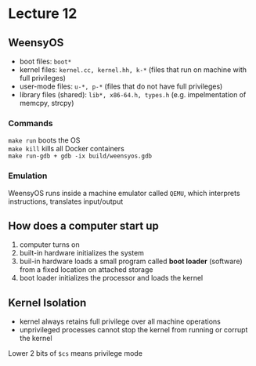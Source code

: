 # Lecture 12

## WeensyOS
- boot files: ```boot*```
- kernel files: ```kernel.cc, kernel.hh, k-*``` (files that run on machine with full privileges)
- user-mode files: ```u-*, p-*``` (files that do not have full privileges)
- library files (shared): ```lib*, x86-64.h, types.h``` (e.g. impelmentation of memcpy, strcpy)

### Commands
```make run``` boots the OS  
```make kill``` kills all Docker containers  
```make run-gdb + gdb -ix build/weensyos.gdb``` 

### Emulation
WeensyOS runs inside a machine emulator called ```QEMU```, which interprets instructions, translates input/output

## How does a computer start up
1. computer turns on
2. built-in hardware initializes the system
3. buil-in hardware loads a small program called **boot loader** (software) from a fixed location on attached storage
4. boot loader initializes the processor and loads the kernel

## Kernel Isolation
- kernel always retains full privilege over all machine operations
- unprivileged processes cannot stop the kernel from running or corrupt the kernel

Lower 2 bits of ```$cs``` means privilege mode
